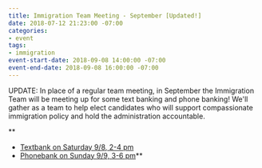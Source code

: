 ```yaml
---
title: Immigration Team Meeting - September [Updated!]
date: 2018-07-12 21:23:00 -07:00
categories:
- event
tags:
- immigration
event-start-date: 2018-09-08 14:00:00 -07:00
event-end-date: 2018-09-08 16:00:00 -07:00
---
```


UPDATE: In place of a regular team meeting, in September the Immigration Team will be meeting up for some text banking and phone banking! We'll gather as a team to help elect candidates who will support compassionate immigration policy and hold the administration accountable.

**
* [Textbank on Saturday 9/8, 2-4 pm](https://indivisibleberkeley.org/event/textbank-9-slash-8-slash-18)
* [Phonebank on Sunday 9/9, 3-6 pm](https://indivisibleberkeley.org/event/phone-bank-to-turn-congress-blue-9-slash-9)**
